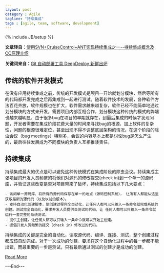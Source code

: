 ```yaml
---
layout: post
category : Agile
tagline: "持续集成"
tags : [agile, team, software, development]
---
```

{% include JB/setup %}

**文章转自：**[使用SVN+CruiseControl+ANT实现持续集成之一--持续集成概念及CC原理介绍](http://www.cnblogs.com/shishanyuan/archive/2011/09/15/2176850.html)

**关键词来自：**[Git 自动部署工具 DeepDeploy 新鲜出炉](http://yizaoyiwan.com/discussion/48/)

## 传统的软件开发模式

在没有应用持续集成之前，传统的开发模式是项目一开始就划分模块，然后等所有的代码都开发完成之后再集成到一起进行测试。随着软件技术的发展，各种软件方法百花齐放，软件规模也在扩大，软件需求越来越复杂，软件已经不能简单地通过划分模块的方式来开发，需要项目内部互相合作，划分模块这种传统的模式的弊端也越来越明显，由于很多bug在项目的早期就存在，到最后集成的时候才发现问题，开发者需要在集成阶段花费大量的时间来寻找bug的根源，加上软件的复杂性，问题的根源很难定位，甚至出现不得不调整底层架构的情况，在这个阶段的除虫会议（bug meetings）特别多，会议的内容基本上都是讨论bug是怎么产生的，最后往往发展成为不同模块的负责人互相推诿责任。

## 持续集成

持续集成最大的优点是可以避免这种传统模式在集成阶段的除虫会议。持续集成主张项目的开发人员频繁的将他们对源码的修改提交(check in)到一个单一的源码库，并验证这些改变是否对项目带来了破坏，持续集成包括以下几大要点：
    
    - 访问单一源码库，将所有的源代码保存在单一的地点（源码控制系统）， 让所有人都能从这里获取最新的源代码（以及以前的版本）。
    - 支持自动化创建脚本，使创建过程完全自动化，让任何人都可以只输入一条命令就完成系统的创建。测试完全自动化，要求开发人员提供自测试的代码，让 任何人都可以只输入一条命令就运行一套完整的系统测试。
    - 提供主创建，让任何人都可以只输入一条命令就可以开始主创建。
    - 提倡开发人员频繁的提交（check in）修改过的代码。

持续集成的关键是完全的自动化，读取源代码、编译、连接、测试，整个创建过程都应该自动完成。对于一次成功的创建，要求在这个自动化过程中的每一步都不能出错，而最重要的一步是测试，只有最后通过测试的创建才是成功的创建。

[Read More](http://www.cnblogs.com/shishanyuan/archive/2011/09/15/2176850.html)


---End---
